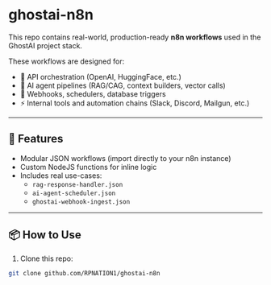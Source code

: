 # ghostai-n8n

This repo contains real-world, production-ready **n8n workflows** used in the GhostAI project stack.

These workflows are designed for:
- 🔁 API orchestration (OpenAI, HuggingFace, etc.)
- 🧠 AI agent pipelines (RAG/CAG, context builders, vector calls)
- 🔗 Webhooks, schedulers, database triggers
- ⚡ Internal tools and automation chains (Slack, Discord, Mailgun, etc.)

---

## 🧰 Features

- Modular JSON workflows (import directly to your n8n instance)
- Custom NodeJS functions for inline logic
- Includes real use-cases:
  - `rag-response-handler.json`
  - `ai-agent-scheduler.json`
  - `ghostai-webhook-ingest.json`

---

## 📦 How to Use

1. Clone this repo:
```bash
git clone github.com/RPNATION1/ghostai-n8n
